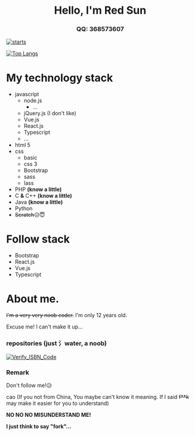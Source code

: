 <h1 align="center">Hello, I'm Red Sun</h1>
<h3 align="center">QQ: 368573607</h3>

[![starts](https://github-readme-stats.vercel.app/api?username=368573607&show_icons=true&show_icons=true&theme=cobalt&hide=stars)](https://368573607.github.io)

[![Top Langs](https://github-readme-stats.vercel.app/api/top-langs/?username=368573607&hide=html&layout=compact&theme=cobalt)](#)

# My technology stack

* javascript
    * node.js
        * ...
    * jQuery.js (I don't like)
    * Vue.js
    * React.js
    * Typescript
    * ...
* html 5
* css
    * basic
    * css 3
    * Bootstrap
    * sass
    * lass
* PHP **(know a little)**
* C **&** C++ **(know a little)**
* Java **(know a little)**
* Python
* ~~Scratch~~😥😇

# Follow stack

* Bootstrap
* React.js
* Vue.js
* Typescript

# About me.

~~I'm a very very noob coder.~~ I'm only 12 years old.

Excuse me! I can't make it up...

### repositories (just 氵water, a noob)

[![Verify_ISBN_Code](https://github-readme-stats.vercel.app/api/pin/?username=368573607&repo=Verify_ISBN_Code&theme=cobalt)](https://github.com/368573607/Verify_ISBN_Code)

### Remark

Don't follow me!😥

cao (If you not from China, You maybe can't know it meaning. If I said ~~f\*\*k~~ may make it easier for you to understand)

**NO NO NO MISUNDERSTAND ME!**

**I just think to say "fork"...**
